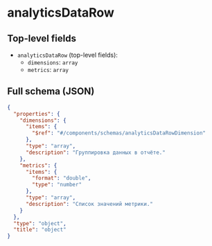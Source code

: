 # analyticsDataRow

## Top-level fields
- `analyticsDataRow` (top-level fields):
  - `dimensions`: `array`
  - `metrics`: `array`

## Full schema (JSON)
```json
{
  "properties": {
    "dimensions": {
      "items": {
        "$ref": "#/components/schemas/analyticsDataRowDimension"
      },
      "type": "array",
      "description": "Группировка данных в отчёте."
    },
    "metrics": {
      "items": {
        "format": "double",
        "type": "number"
      },
      "type": "array",
      "description": "Список значений метрики."
    }
  },
  "type": "object",
  "title": "object"
}
```
